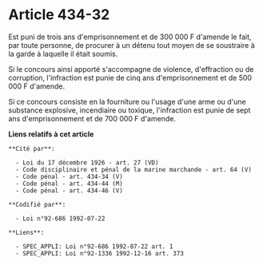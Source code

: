 # Article 434-32

Est puni de trois ans d'emprisonnement et de 300 000 F d'amende le fait, par toute personne, de procurer à un détenu tout
moyen de se soustraire à la garde à laquelle il était soumis.

Si le concours ainsi apporté s'accompagne de violence, d'effraction ou de corruption, l'infraction est punie de cinq ans
d'emprisonnement et de 500 000 F d'amende.

Si ce concours consiste en la fourniture ou l'usage d'une arme ou d'une substance explosive, incendiaire ou toxique,
l'infraction est punie de sept ans d'emprisonnement et de 700 000 F d'amende.

**Liens relatifs à cet article**

	**Cité par**:

	  - Loi du 17 décembre 1926 - art. 27 (VD)
	  - Code disciplinaire et pénal de la marine marchande - art. 64 (V)
	  - Code pénal - art. 434-34 (V)
	  - Code pénal - art. 434-44 (M)
	  - Code pénal - art. 434-46 (V)

	**Codifié par**:

	  - Loi n°92-686 1992-07-22

	**Liens**:

	  - SPEC_APPLI: Loi n°92-686 1992-07-22 art. 1
	  - SPEC_APPLI: Loi n°92-1336 1992-12-16 art. 373
